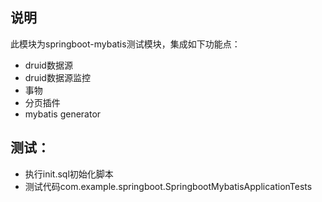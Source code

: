 ## 说明
此模块为springboot-mybatis测试模块，集成如下功能点：
* druid数据源
* druid数据源监控
* 事物
* 分页插件
* mybatis generator

## 测试：
* 执行init.sql初始化脚本
* 测试代码com.example.springboot.SpringbootMybatisApplicationTests